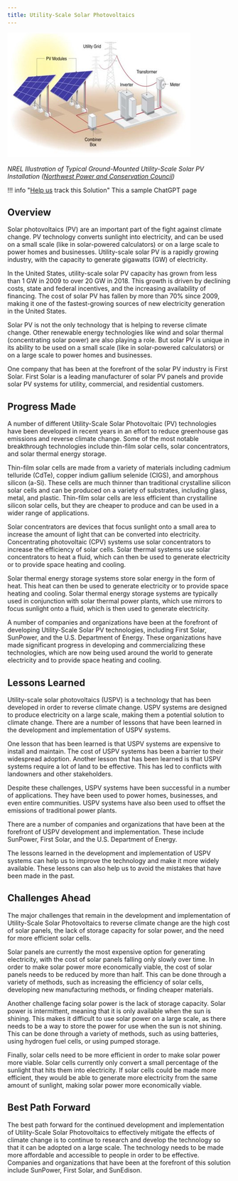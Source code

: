 ```yaml
---
title: Utility-Scale Solar Photovoltaics
---
```

![NREL Illustration of Typical Ground-Mounted Utility-Scale Solar PV Installation](/../static/img/utility-scale-solar-photovoltaics.jpg)

*NREL Illustration of Typical Ground-Mounted Utility-Scale Solar PV Installation ([Northwest Power and Conservation Council](https://www.nwcouncil.org/2021powerplan_utility-scale-solar-pv_generating-resource-reference-plants/))*

!!! info "[Help us](../../contribute) track this Solution"
    This a sample ChatGPT page

## Overview

Solar photovoltaics (PV) are an important part of the fight against climate change. PV technology converts sunlight into electricity, and can be used on a small scale (like in solar-powered calculators) or on a large scale to power homes and businesses. Utility-scale solar PV is a rapidly growing industry, with the capacity to generate gigawatts (GW) of electricity.

In the United States, utility-scale solar PV capacity has grown from less than 1 GW in 2009 to over 20 GW in 2018. This growth is driven by declining costs, state and federal incentives, and the increasing availability of financing. The cost of solar PV has fallen by more than 70% since 2009, making it one of the fastest-growing sources of new electricity generation in the United States.

Solar PV is not the only technology that is helping to reverse climate change. Other renewable energy technologies like wind and solar thermal (concentrating solar power) are also playing a role. But solar PV is unique in its ability to be used on a small scale (like in solar-powered calculators) or on a large scale to power homes and businesses.

One company that has been at the forefront of the solar PV industry is First Solar. First Solar is a leading manufacturer of solar PV panels and provide solar PV systems for utility, commercial, and residential customers.

## Progress Made

A number of different Utility-Scale Solar Photovoltaic (PV) technologies have been developed in recent years in an effort to reduce greenhouse gas emissions and reverse climate change. Some of the most notable breakthrough technologies include thin-film solar cells, solar concentrators, and solar thermal energy storage.

Thin-film solar cells are made from a variety of materials including cadmium telluride (CdTe), copper indium gallium selenide (CIGS), and amorphous silicon (a-Si). These cells are much thinner than traditional crystalline silicon solar cells and can be produced on a variety of substrates, including glass, metal, and plastic. Thin-film solar cells are less efficient than crystalline silicon solar cells, but they are cheaper to produce and can be used in a wider range of applications.

Solar concentrators are devices that focus sunlight onto a small area to increase the amount of light that can be converted into electricity. Concentrating photovoltaic (CPV) systems use solar concentrators to increase the efficiency of solar cells. Solar thermal systems use solar concentrators to heat a fluid, which can then be used to generate electricity or to provide space heating and cooling.

Solar thermal energy storage systems store solar energy in the form of heat. This heat can then be used to generate electricity or to provide space heating and cooling. Solar thermal energy storage systems are typically used in conjunction with solar thermal power plants, which use mirrors to focus sunlight onto a fluid, which is then used to generate electricity.

A number of companies and organizations have been at the forefront of developing Utility-Scale Solar PV technologies, including First Solar, SunPower, and the U.S. Department of Energy. These organizations have made significant progress in developing and commercializing these technologies, which are now being used around the world to generate electricity and to provide space heating and cooling.

## Lessons Learned

Utility-scale solar photovoltaics (USPV) is a technology that has been developed in order to reverse climate change. USPV systems are designed to produce electricity on a large scale, making them a potential solution to climate change. There are a number of lessons that have been learned in the development and implementation of USPV systems.

One lesson that has been learned is that USPV systems are expensive to install and maintain. The cost of USPV systems has been a barrier to their widespread adoption. Another lesson that has been learned is that USPV systems require a lot of land to be effective. This has led to conflicts with landowners and other stakeholders.

Despite these challenges, USPV systems have been successful in a number of applications. They have been used to power homes, businesses, and even entire communities. USPV systems have also been used to offset the emissions of traditional power plants.

There are a number of companies and organizations that have been at the forefront of USPV development and implementation. These include SunPower, First Solar, and the U.S. Department of Energy.

The lessons learned in the development and implementation of USPV systems can help us to improve the technology and make it more widely available. These lessons can also help us to avoid the mistakes that have been made in the past.

## Challenges Ahead

The major challenges that remain in the development and implementation of Utility-Scale Solar Photovoltaics to reverse climate change are the high cost of solar panels, the lack of storage capacity for solar power, and the need for more efficient solar cells.

Solar panels are currently the most expensive option for generating electricity, with the cost of solar panels falling only slowly over time. In order to make solar power more economically viable, the cost of solar panels needs to be reduced by more than half. This can be done through a variety of methods, such as increasing the efficiency of solar cells, developing new manufacturing methods, or finding cheaper materials.

Another challenge facing solar power is the lack of storage capacity. Solar power is intermittent, meaning that it is only available when the sun is shining. This makes it difficult to use solar power on a large scale, as there needs to be a way to store the power for use when the sun is not shining. This can be done through a variety of methods, such as using batteries, using hydrogen fuel cells, or using pumped storage.

Finally, solar cells need to be more efficient in order to make solar power more viable. Solar cells currently only convert a small percentage of the sunlight that hits them into electricity. If solar cells could be made more efficient, they would be able to generate more electricity from the same amount of sunlight, making solar power more economically viable.

## Best Path Forward

The best path forward for the continued development and implementation of Utility-Scale Solar Photovoltaics to effectively mitigate the effects of climate change is to continue to research and develop the technology so that it can be adopted on a large scale. The technology needs to be made more affordable and accessible to people in order to be effective. Companies and organizations that have been at the forefront of this solution include SunPower, First Solar, and SunEdison.